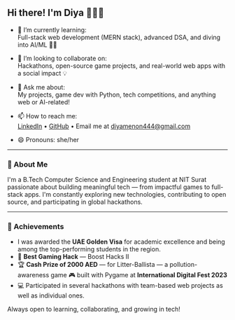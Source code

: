 ## Hi there! I'm Diya 👩🏻‍💻

- 🌱 I’m currently learning:  
  Full-stack web development (MERN stack), advanced DSA, and diving into AI/ML 🌱🤖

- 👯 I’m looking to collaborate on:  
  Hackathons, open-source game projects, and real-world web apps with a social impact 💡
  
- 💬 Ask me about:  
  My projects, game dev with Python, tech competitions, and anything web or AI-related!
  
- 📫 How to reach me:  
  [LinkedIn](https://www.linkedin.com/in/diya-satish-kumar-02149b306/) • [GitHub](https://github.com/DiyaMenon) • Email me at diyamenon444@gmail.com

- 😄 Pronouns: she/her


---

### 📌 About Me

I'm a B.Tech Computer Science and Engineering student at NIT Surat passionate about building meaningful tech — from impactful games to full-stack apps. I'm constantly exploring new technologies, contributing to open source, and participating in global hackathons.

---

### 🏅 Achievements
- I was awarded the **UAE Golden Visa** for academic excellence and being among the top-performing students in the region.
- 🥇 **Best Gaming Hack** — Boost Hacks II  
- 🏆 **Cash Prize of 2000 AED** — for Litter-Ballista — a pollution-awareness game 🎮 built with Pygame at **International Digital Fest 2023**  
- 💻 Participated in several hackathons with team-based web projects as well as individual ones. 



Always open to learning, collaborating, and growing in tech!

<!--
**DiyaMenon/DiyaMenon** is a ✨ _special_ ✨ repository because its `README.md` (this file) appears on your GitHub profile.

Here are some ideas to get you started:

- 🔭 I’m currently working on ...
- 🌱 I’m currently learning ...
- 👯 I’m looking to collaborate on ...
- 🤔 I’m looking for help with ...
- 💬 Ask me about ...
- 📫 How to reach me: ...
- 😄 Pronouns: ...
- ⚡ Fun fact: ...
-->
